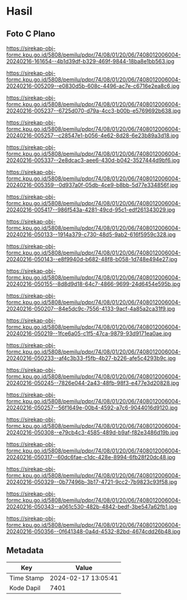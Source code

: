 # Hasil

## Foto C Plano

https://sirekap-obj-formc.kpu.go.id/5808/pemilu/pdpr/74/08/01/20/06/7408012006004-20240216-161654--4b1d39df-b329-469f-9844-18ba8e1bb563.jpg

https://sirekap-obj-formc.kpu.go.id/5808/pemilu/pdpr/74/08/01/20/06/7408012006004-20240216-005209--e0830d5b-608c-4496-ac7e-c6716e2ea8c6.jpg

https://sirekap-obj-formc.kpu.go.id/5808/pemilu/pdpr/74/08/01/20/06/7408012006004-20240216-005237--6725d070-d79a-4cc3-b00b-e5769692b638.jpg

https://sirekap-obj-formc.kpu.go.id/5808/pemilu/pdpr/74/08/01/20/06/7408012006004-20240216-005257--c28547e1-b056-4e62-8d28-6e23b89a3d18.jpg

https://sirekap-obj-formc.kpu.go.id/5808/pemilu/pdpr/74/08/01/20/06/7408012006004-20240216-005337--2e8dcac3-aee6-430d-b042-3527444d9bf6.jpg

https://sirekap-obj-formc.kpu.go.id/5808/pemilu/pdpr/74/08/01/20/06/7408012006004-20240216-005359--0d937a0f-05db-4ce9-b8bb-5d77e334856f.jpg

https://sirekap-obj-formc.kpu.go.id/5808/pemilu/pdpr/74/08/01/20/06/7408012006004-20240216-005417--986f543a-4281-49cd-95c1-edf261343029.jpg

https://sirekap-obj-formc.kpu.go.id/5808/pemilu/pdpr/74/08/01/20/06/7408012006004-20240216-050133--1914a379-c730-48d5-9ab2-616f5959c328.jpg

https://sirekap-obj-formc.kpu.go.id/5808/pemilu/pdpr/74/08/01/20/06/7408012006004-20240216-050143--e8f9940d-b682-48f8-b058-1d748e494e27.jpg

https://sirekap-obj-formc.kpu.go.id/5808/pemilu/pdpr/74/08/01/20/06/7408012006004-20240216-050155--8d8d9d18-64c7-4866-9699-24d6454e595b.jpg

https://sirekap-obj-formc.kpu.go.id/5808/pemilu/pdpr/74/08/01/20/06/7408012006004-20240216-050207--84e5dc9c-7556-4133-9acf-4a85a2ca31f9.jpg

https://sirekap-obj-formc.kpu.go.id/5808/pemilu/pdpr/74/08/01/20/06/7408012006004-20240216-050219--1fce6a05-c1f5-47ca-9879-93d9171ea0ae.jpg

https://sirekap-obj-formc.kpu.go.id/5808/pemilu/pdpr/74/08/01/20/06/7408012006004-20240216-050233--af4c3b33-f5fb-4b27-b226-afe5c4293b9c.jpg

https://sirekap-obj-formc.kpu.go.id/5808/pemilu/pdpr/74/08/01/20/06/7408012006004-20240216-050245--7826e044-2a43-48fb-98f3-e477e3d20828.jpg

https://sirekap-obj-formc.kpu.go.id/5808/pemilu/pdpr/74/08/01/20/06/7408012006004-20240216-050257--56f1649e-00b4-4592-a7c6-9044016d9120.jpg

https://sirekap-obj-formc.kpu.go.id/5808/pemilu/pdpr/74/08/01/20/06/7408012006004-20240216-050308--e79cb4c3-4585-489d-b9af-f82e3486d19b.jpg

https://sirekap-obj-formc.kpu.go.id/5808/pemilu/pdpr/74/08/01/20/06/7408012006004-20240216-050317--60dc6fae-c1dc-428e-8994-6fb28f20dc48.jpg

https://sirekap-obj-formc.kpu.go.id/5808/pemilu/pdpr/74/08/01/20/06/7408012006004-20240216-050329--0b77496b-3b17-4721-9cc2-7b9823c93f58.jpg

https://sirekap-obj-formc.kpu.go.id/5808/pemilu/pdpr/74/08/01/20/06/7408012006004-20240216-050343--a061c530-482b-4842-bedf-3be547a62fb1.jpg

https://sirekap-obj-formc.kpu.go.id/5808/pemilu/pdpr/74/08/01/20/06/7408012006004-20240216-050356--0f641348-0a4d-4532-82bd-4674cdd26b48.jpg


## Metadata

| Key        | Value               |
| ---------- | ------------------- |
| Time Stamp | 2024-02-17 13:05:41 |
| Kode Dapil | 7401                |




